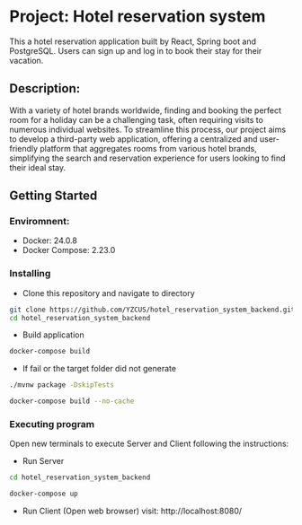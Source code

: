 # Project: Hotel reservation system
This a hotel reservation application built by React, Spring boot and PostgreSQL. Users can sign up and log in to book their stay for their vacation.

## Description:
With a variety of hotel brands worldwide, finding and booking the perfect room for a holiday can be a challenging task, often requiring visits to numerous individual websites. To streamline this process, our project aims to develop a third-party web application, offering a centralized and user-friendly platform that aggregates rooms from various hotel brands, simplifying the search and reservation experience for users looking to find their ideal stay. 


## Getting Started
### Enviromnent:
- Docker: 24.0.8
- Docker Compose: 2.23.0

### Installing
- Clone this repository and navigate to directory
```bash
git clone https://github.com/YZCUS/hotel_reservation_system_backend.git
cd hotel_reservation_system_backend
```

- Build application
```bash
docker-compose build
```

- If fail or the target folder did not generate
```bash
./mvnw package -DskipTests
```

```bash
docker-compose build --no-cache
```

### Executing program
Open new terminals to execute Server and Client following the instructions:
  
- Run Server
```bash
cd hotel_reservation_system_backend
```

```bash
docker-compose up
```

- Run Client (Open web browser)
visit: http://localhost:8080/